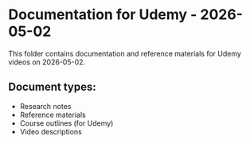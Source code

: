 # Documentation for Udemy - 2026-05-02

This folder contains documentation and reference materials for Udemy videos on 2026-05-02.

## Document types:
- Research notes
- Reference materials
- Course outlines (for Udemy)
- Video descriptions
